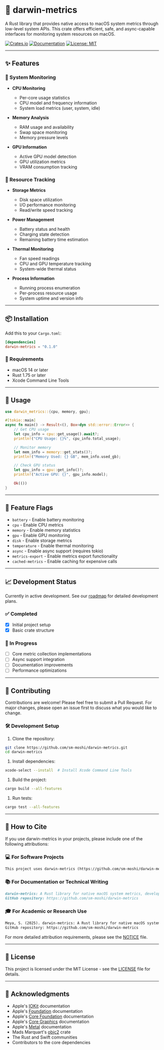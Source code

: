# 🦀 darwin-metrics

A Rust library that provides native access to macOS system metrics through low-level system APIs. This crate offers efficient, safe, and async-capable interfaces for monitoring system resources on macOS.

[![Crates.io](https://img.shields.io/crates/v/darwin-metrics.svg)](https://crates.io/crates/darwin-metrics)
[![Documentation](https://docs.rs/darwin-metrics/badge.svg)](https://docs.rs/darwin-metrics)
[![License: MIT](https://img.shields.io/badge/License-MIT-yellow.svg)](https://opensource.org/licenses/MIT)

---

## ✨ Features

### 🔄 System Monitoring

- **CPU Monitoring**

  - Per-core usage statistics
  - CPU model and frequency information
  - System load metrics (user, system, idle)

- **Memory Analysis**

  - RAM usage and availability
  - Swap space monitoring
  - Memory pressure levels

- **GPU Information**
  - Active GPU model detection
  - GPU utilization metrics
  - VRAM consumption tracking

### 💾 Resource Tracking

- **Storage Metrics**

  - Disk space utilization
  - I/O performance monitoring
  - Read/write speed tracking

- **Power Management**

  - Battery status and health
  - Charging state detection
  - Remaining battery time estimation

- **Thermal Monitoring**

  - Fan speed readings
  - CPU and GPU temperature tracking
  - System-wide thermal status

- **Process Information**
  - Running process enumeration
  - Per-process resource usage
  - System uptime and version info

---

## 📦 Installation

Add this to your `Cargo.toml`:

```toml
[dependencies]
darwin-metrics = "0.1.0"
```

### 🔧 Requirements

- macOS 14 or later
- Rust 1.75 or later
- Xcode Command Line Tools

---

## 🚀 Usage

```rust
use darwin_metrics::{cpu, memory, gpu};

#[tokio::main]
async fn main() -> Result<(), Box<dyn std::error::Error>> {
    // Get CPU usage
    let cpu_info = cpu::get_usage().await?;
    println!("CPU Usage: {}%", cpu_info.total_usage);

    // Monitor memory
    let mem_info = memory::get_stats()?;
    println!("Memory Used: {} GB", mem_info.used_gb);

    // Check GPU status
    let gpu_info = gpu::get_info()?;
    println!("Active GPU: {}", gpu_info.model);

    Ok(())
}
```

---

## 🎯 Feature Flags

- `battery` - Enable battery monitoring
- `cpu` - Enable CPU metrics
- `memory` - Enable memory statistics
- `gpu` - Enable GPU monitoring
- `disk` - Enable storage metrics
- `temperature` - Enable thermal monitoring
- `async` - Enable async support (requires tokio)
- `metrics-export` - Enable metrics export functionality
- `cached-metrics` - Enable caching for expensive calls

---

## 📈 Development Status

Currently in active development. See our [roadmap](docs/ROADMAP.md) for detailed development plans.

### ✅ Completed

- [x] Initial project setup
- [x] Basic crate structure

### 🚧 In Progress

- [ ] Core metric collection implementations
- [ ] Async support integration
- [ ] Documentation improvements
- [ ] Performance optimizations

---

## 🤝 Contributing

Contributions are welcome! Please feel free to submit a Pull Request. For major changes, please open an issue first to discuss what you would like to change.

### 🛠️ Development Setup

1. Clone the repository:

```bash
git clone https://github.com/sm-moshi/darwin-metrics.git
cd darwin-metrics
```

1. Install dependencies:

```bash
xcode-select --install  # Install Xcode Command Line Tools
```

1. Build the project:

```bash
cargo build --all-features
```

1. Run tests:

```bash
cargo test --all-features
```

---

## 📝 How to Cite

If you use darwin-metrics in your projects, please include one of the following attributions:

### 💻 For Software Projects

```markdown
This project uses darwin-metrics (https://github.com/sm-moshi/darwin-metrics) by Stuart Meya.
```

### 📚 For Documentation or Technical Writing

```markdown
darwin-metrics: A Rust library for native macOS system metrics, developed by Stuart Meya.
GitHub repository: https://github.com/sm-moshi/darwin-metrics
```

### 🎓 For Academic or Research Use

```markdown
Meya, S. (2025). darwin-metrics: A Rust library for native macOS system metrics.
GitHub repository: https://github.com/sm-moshi/darwin-metrics
```

For more detailed attribution requirements, please see the [NOTICE](NOTICE) file.

---

## 📄 License

This project is licensed under the MIT License - see the [LICENSE](LICENSE) file for details.

---

## 🙏 Acknowledgments

- Apple's [IOKit](https://developer.apple.com/documentation/iokit) documentation
- Apple's [Foundation](https://developer.apple.com/documentation/foundation) documentation
- Apple's [Core Foundation](https://developer.apple.com/documentation/corefoundation) documentation
- Apple's [Core Graphics](https://developer.apple.com/documentation/coregraphics) documentation
- Apple's [Metal](https://developer.apple.com/documentation/metal) documentation
- Mads Marquart's [objc2](https://github.com/mattn/objc2) crate
- The Rust and Swift communities
- Contributors to the core dependencies

